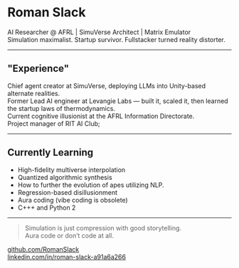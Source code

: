 # Roman Slack

AI Researcher @ AFRL | SimuVerse Architect | Matrix Emulator  
Simulation maximalist. Startup survivor. Fullstacker turned reality distorter.

---

## "Experience"

Chief agent creator at SimuVerse, deploying LLMs into Unity-based alternate realities.  
Former Lead AI engineer at Levangie Labs — built it, scaled it, then learned the startup laws of thermodynamics.  
Current cognitive illusionist at the AFRL Information Directorate.  
Project manager of RIT AI Club;  

---

## Currently Learning

- High-fidelity multiverse interpolation  
- Quantized algorithmic synthesis
- How to further the evolution of apes utilizing NLP.
- Regression-based disillusionment  
- Aura coding (vibe coding is obsolete)  
- C+++ and Python 2

---

> Simulation is just compression with good storytelling.  
> Aura code or don’t code at all.  

[github.com/RomanSlack](https://github.com/RomanSlack)  
[linkedin.com/in/roman-slack-a91a6a266](https://www.linkedin.com/in/roman-slack-a91a6a266)
